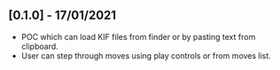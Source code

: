 ## [0.1.0] - 17/01/2021

* POC which can load KIF files from finder or by pasting text from clipboard.
* User can step through moves using play controls or from moves list.
